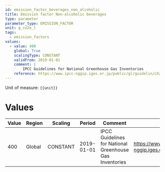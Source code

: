```yaml
---
id: emission_factor_beverages_non_alcoholic
title: Emission factor Non-alcoholic beverages
type: parameter
parameter_type: EMISSION_FACTOR
unit: g_co2e_l
tags:
  - emission_factors
values:
  - value: 400
    global: True
    scalingType: CONSTANT
    validFrom: 2019-01-01
    comment: |
        IPCC Guidelines for National Greenhouse Gas Inventories
    reference: https://www.ipcc-nggip.iges.or.jp/public/gl/guidelin/ch2wb3.pdf
---
```



Unit of measure: `{{unit}}`


# Values


| Value | Region | Scaling | Period | Comment | Reference |
|-------|--------|---------|--------|---------|-----------|
| 400 | Global | CONSTANT | 2019-01-01 | IPCC Guidelines for National Greenhouse Gas Inventories | https://www.ipcc-nggip.iges.or.jp/public/gl/guidelin/ch2wb3.pdf |


